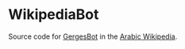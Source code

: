 # WikipediaBot

Source code for [GergesBot](https://ar.wikipedia.org/wiki/User:GergesBot "GergesBot") in the [Arabic Wikipedia](https://ar.wikipedia.org/ "Arabic Wikipedia").